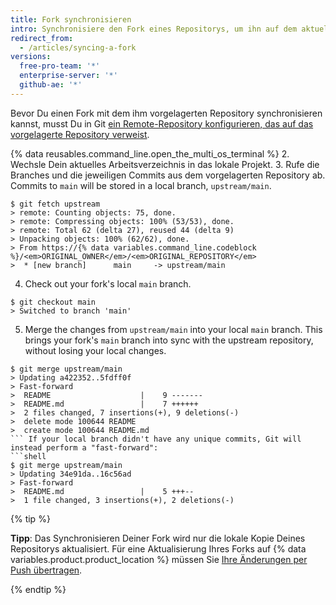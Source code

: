 ```yaml
---
title: Fork synchronisieren
intro: Synchronisiere den Fork eines Repositorys, um ihn auf dem aktuellen Stand mit dem vorgelagerten Repository zu halten.
redirect_from:
  - /articles/syncing-a-fork
versions:
  free-pro-team: '*'
  enterprise-server: '*'
  github-ae: '*'
---
```


Bevor Du einen Fork mit dem ihm vorgelagerten Repository synchronisieren kannst, musst Du in Git [ein Remote-Repository konfigurieren, das auf das vorgelagerte Repository verweist](/articles/configuring-a-remote-for-a-fork).

{% data reusables.command_line.open_the_multi_os_terminal %}
2. Wechsle Dein aktuelles Arbeitsverzeichnis in das lokale Projekt.
3. Rufe die Branches und die jeweiligen Commits aus dem vorgelagerten Repository ab. Commits to `main` will be stored in a local branch, `upstream/main`.
  ```shell
  $ git fetch upstream
  > remote: Counting objects: 75, done.
  > remote: Compressing objects: 100% (53/53), done.
  > remote: Total 62 (delta 27), reused 44 (delta 9)
  > Unpacking objects: 100% (62/62), done.
  > From https://{% data variables.command_line.codeblock %}/<em>ORIGINAL_OWNER</em>/<em>ORIGINAL_REPOSITORY</em>
  >  * [new branch]      main     -> upstream/main
  ```
4. Check out your fork's local `main` branch.
  ```shell
  $ git checkout main
  > Switched to branch 'main'
  ```
5. Merge the changes from `upstream/main` into your local `main` branch. This brings your fork's `main` branch into sync with the upstream repository, without losing your local changes.
  ```shell
  $ git merge upstream/main
  > Updating a422352..5fdff0f
  > Fast-forward
  >  README                    |    9 -------
  >  README.md                 |    7 ++++++
  >  2 files changed, 7 insertions(+), 9 deletions(-)
  >  delete mode 100644 README
  >  create mode 100644 README.md
  ``` If your local branch didn't have any unique commits, Git will instead perform a "fast-forward":
  ```shell
  $ git merge upstream/main
  > Updating 34e91da..16c56ad
  > Fast-forward
  >  README.md                 |    5 +++--
  >  1 file changed, 3 insertions(+), 2 deletions(-)
  ```

{% tip %}

**Tipp**: Das Synchronisieren Deiner Fork wird nur die lokale Kopie Deines Repositorys aktualisiert. Für eine Aktualisierung Ihres Forks auf {% data variables.product.product_location %} müssen Sie [Ihre Änderungen per Push übertragen](/articles/pushing-commits-to-a-remote-repository/).

{% endtip %}
